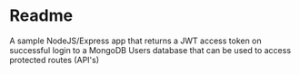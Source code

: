 # Readme

A sample NodeJS/Express app that returns a JWT access token on successful login to a MongoDB Users database that can be used to access protected routes (API's)